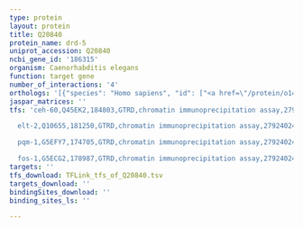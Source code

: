 ```yaml
---
type: protein
layout: protein
title: Q20840
protein_name: drd-5
uniprot_accession: Q20840
ncbi_gene_id: '186315'
organism: Caenorhabditis elegans
function: target gene
number_of_interactions: '4'
orthologs: '[{"species": "Homo sapiens", "id": ["<a href=\"/protein/o14756\">O14756</a>", "<a href=\"/protein/q8nex9\">Q8NEX9</a>"]}, {"species": "Mus musculus", "id": ["<a href=\"/protein/o88451\">O88451</a>", "<a href=\"/protein/q8cgv4\">Q8CGV4</a>", "<a href=\"/protein/o54909\">O54909</a>", "<a href=\"/protein/o55240\">O55240</a>", "<a href=\"/protein/q8k5c8\">Q8K5C8</a>", "<a href=\"/protein/q8k3p0\">Q8K3P0</a>", "<a href=\"/protein/q9r092\">Q9R092</a>", "<a href=\"/protein/q58nb6\">Q58NB6</a>", "<a href=\"/protein/e9q9p8\">E9Q9P8</a>", "<a href=\"/protein/g5e8h9\">G5E8H9</a>", "<a href=\"/protein/q8k3m1\">Q8K3M1</a>"]}, {"species": "Rattus norvegicus", "id": ["<a href=\"/protein/q8vd48\">Q8VD48</a>", "<a href=\"/protein/f1lyr5\">F1LYR5</a>", "<a href=\"/protein/a0a0g2k1r4\">A0A0G2K1R4</a>", "<a href=\"/protein/f1mas7\">F1MAS7</a>"]}, {"species": "Danio rerio", "id": ["F1RCW4", "A0A286Y8B5", "F1QJC1"]}]'
jaspar_matrices: ''
tfs: 'ceh-60,Q45EK2,184803,GTRD,chromatin immunoprecipitation assay,27924024%5Buid%5D,No

  elt-2,Q10655,181250,GTRD,chromatin immunoprecipitation assay,27924024%5Buid%5D,No

  pqm-1,G5EFY7,174705,GTRD,chromatin immunoprecipitation assay,27924024%5Buid%5D,No

  fos-1,G5ECG2,178987,GTRD,chromatin immunoprecipitation assay,27924024%5Buid%5D,No'
targets: ''
tfs_download: TFLink_tfs_of_Q20840.tsv
targets_download: ''
bindingSites_download: ''
binding_sites_ls: ''

---
```

